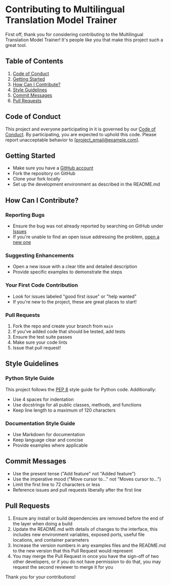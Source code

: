 # Contributing to Multilingual Translation Model Trainer

First off, thank you for considering contributing to the Multilingual Translation Model Trainer! It's people like you that make this project such a great tool.

## Table of Contents
1. [Code of Conduct](#code-of-conduct)
2. [Getting Started](#getting-started)
3. [How Can I Contribute?](#how-can-i-contribute)
4. [Style Guidelines](#style-guidelines)
5. [Commit Messages](#commit-messages)
6. [Pull Requests](#pull-requests)

## Code of Conduct

This project and everyone participating in it is governed by our [Code of Conduct](CODE_OF_CONDUCT.md). By participating, you are expected to uphold this code. Please report unacceptable behavior to [project_email@example.com].

## Getting Started

- Make sure you have a [GitHub account](https://github.com/signup/free)
- Fork the repository on GitHub
- Clone your fork locally
- Set up the development environment as described in the README.md

## How Can I Contribute?

### Reporting Bugs

- Ensure the bug was not already reported by searching on GitHub under [Issues](https://github.com/sanowl/HF-NMT-Advanced-Neural-Machine-Translation-with-Hugging-Face-Transformers/issues)
- If you're unable to find an open issue addressing the problem, [open a new one](https://github.com/sanowl/HF-NMT-Advanced-Neural-Machine-Translation-with-Hugging-Face-Transformers/issues/new)

### Suggesting Enhancements

- Open a new issue with a clear title and detailed description
- Provide specific examples to demonstrate the steps

### Your First Code Contribution

- Look for issues labeled "good first issue" or "help wanted"
- If you're new to the project, these are great places to start!

### Pull Requests

1. Fork the repo and create your branch from `main`
2. If you've added code that should be tested, add tests
3. Ensure the test suite passes
4. Make sure your code lints
5. Issue that pull request!

## Style Guidelines

### Python Style Guide

This project follows the [PEP 8](https://www.python.org/dev/peps/pep-0008/) style guide for Python code. Additionally:

- Use 4 spaces for indentation
- Use docstrings for all public classes, methods, and functions
- Keep line length to a maximum of 120 characters

### Documentation Style Guide

- Use Markdown for documentation
- Keep language clear and concise
- Provide examples where applicable

## Commit Messages

- Use the present tense ("Add feature" not "Added feature")
- Use the imperative mood ("Move cursor to..." not "Moves cursor to...")
- Limit the first line to 72 characters or less
- Reference issues and pull requests liberally after the first line

## Pull Requests

1. Ensure any install or build dependencies are removed before the end of the layer when doing a build
2. Update the README.md with details of changes to the interface, this includes new environment variables, exposed ports, useful file locations, and container parameters
3. Increase the version numbers in any examples files and the README.md to the new version that this Pull Request would represent
4. You may merge the Pull Request in once you have the sign-off of two other developers, or if you do not have permission to do that, you may request the second reviewer to merge it for you

Thank you for your contributions!
